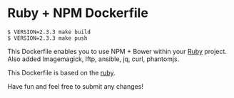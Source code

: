# Ruby + NPM Dockerfile

    $ VERSION=2.3.3 make build
    $ VERSION=2.3.3 make push

This Dockerfile enables you to use NPM + Bower within your [Ruby](http://www.ruby-lang.org) project.  
Also added Imagemagick, lftp, ansible, jq, curl, phantomjs.

This Dockerfile is based on the [ruby](https://hub.docker.com/_/ruby/).

Have fun and feel free to submit any changes!
